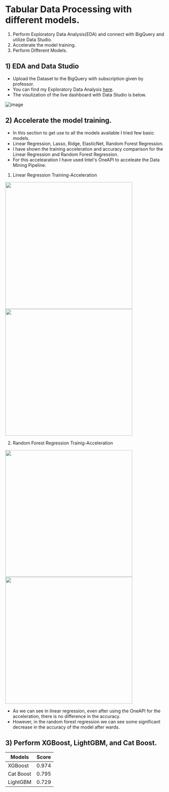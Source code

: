 # Tabular Data Processing with different models.
1) Perform Exploratory Data Analysis(EDA) and connect with BigQuery and utilize Data Studio.
2) Accelerate the model training.
3) Perform Different Models. 

## 1) EDA and Data Studio
- Upload the Dataset to the BigQuery with subscription given by professor.
- You can find my Exploratory Data Analysis [here](https://github.com/PLEX-GR00T/Machine_Learning/blob/main/BigQuery_with_EDA.ipynb).
- The visulization of the live dashboard with Data Studio is below.

![image](https://github.com/PLEX-GR00T/Machine_Learning/blob/main/outputs/DataStudio%20EDA.png)

## 2) Accelerate the model training.
- In this section to get use to all the models available I tried few basic models.
- Linear Regression, Lasso, Ridge, ElasticNet, Random Forest Regression.
- I have shown the training acceleration and accuracy comparison for the Linear Regression and Random Forest Regression.
- For this accelearation I have used Intel's OneAPI to acceleate the Data Mining Pipeline.
1) Linear Regression Training-Acceleration

<p float="left">
  <img src="https://github.com/PLEX-GR00T/Machine_Learning/blob/main/outputs/Linear%20Regression%20time.png" width="400" height="400" />
  <img src="https://github.com/PLEX-GR00T/Machine_Learning/blob/main/outputs/Linear%20Regression%20accuracy.png" width="400" height="400" /> 
</p>

2) Random Forest Regression Trainig-Acceleration

<p float="right">
  <img src="https://github.com/PLEX-GR00T/Machine_Learning/blob/main/outputs/Randome%20Forest%20time.png" width="400" height="400" />
  <img src="https://github.com/PLEX-GR00T/Machine_Learning/blob/main/outputs/Randome%20Forest%20Accuracy.png" width="400" height="400" /> 
</p>

- As we can see in linear regression, even after using the OneAPI for the acceleration, there is no difference in the accuracy.
- However, in the random forest regression we can see some significant decrease in the accuracy of the model after wards. 

## 3) Perform XGBoost, LightGBM, and Cat Boost.


| Models  | Score |
| ------------- | ------------- |
| XGBoost  | 0.974  |
| Cat Boost  | 0.795  |
| LightGBM  | 0.729  |
